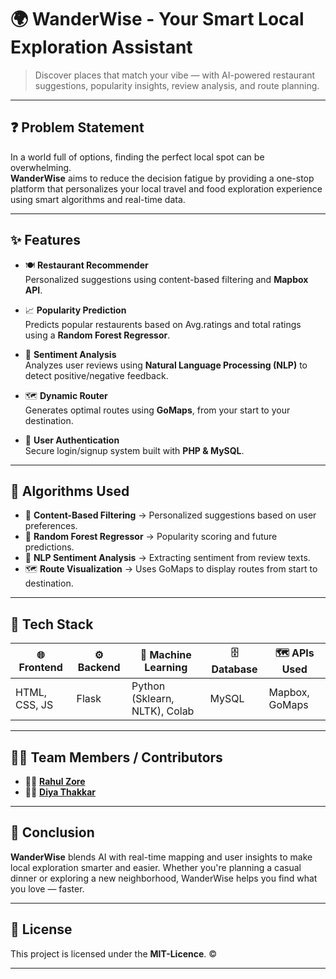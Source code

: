 # 🌍 WanderWise - Your Smart Local Exploration Assistant

> Discover places that match your vibe — with AI-powered restaurant suggestions, popularity insights, review analysis, and route planning.

---

## ❓ Problem Statement

In a world full of options, finding the perfect local spot can be overwhelming.  
**WanderWise** aims to reduce the decision fatigue by providing a one-stop platform that personalizes your local travel and food exploration experience using smart algorithms and real-time data.

---

## ✨ Features

- 🍽️ **Restaurant Recommender**  
  Personalized suggestions using content-based filtering and **Mapbox API**.

- 📈 **Popularity Prediction**  
  Predicts popular restaurents based on Avg.ratings and total ratings using a **Random Forest Regressor**.

- 💬 **Sentiment Analysis**  
  Analyzes user reviews using **Natural Language Processing (NLP)** to detect positive/negative feedback.

- 🗺️ **Dynamic Router**  
  Generates optimal routes using **GoMaps**, from your start to your destination.

- 🔐 **User Authentication**  
  Secure login/signup system built with **PHP & MySQL**.

---

## 🧠 Algorithms Used

- 🎯 **Content-Based Filtering** → Personalized suggestions based on user preferences.  
- 🌲 **Random Forest Regressor** → Popularity scoring and future predictions.  
- 🧠 **NLP Sentiment Analysis** → Extracting sentiment from review texts.  
- 🗺️ **Route Visualization** → Uses GoMaps to display routes from start to destination.

---

## 🧰 Tech Stack

| 🌐 Frontend       | ⚙️ Backend     | 🤖 Machine Learning | 🗄️ Database | 🗺️ APIs Used     |
|------------------|----------------|----------------------|-------------|------------------|
| HTML, CSS, JS    | Flask            | Python (Sklearn, NLTK), Colab | MySQL       | Mapbox, GoMaps   |

---

## 👨‍💻 Team Members / Contributors

- 👨‍💻 [**Rahul Zore**](https://github.com/Rahul-Zore2005)
- 👩‍💻 [**Diya Thakkar**](https://github.com/DiyaT8)

---

## 🧾 Conclusion

**WanderWise** blends AI with real-time mapping and user insights to make local exploration smarter and easier. Whether you're planning a casual dinner or exploring a new neighborhood, WanderWise helps you find what you love — faster.

---

## 📄 License

This project is licensed under the **MIT-Licence**. ©️

---
